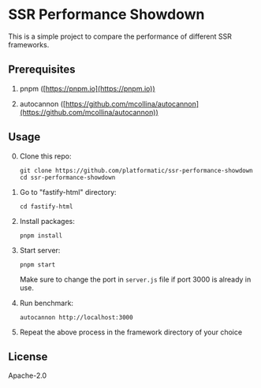 # SSR Performance Showdown

This is a simple project to compare the performance of different SSR frameworks.

## Prerequisites

1. pnpm ([https://pnpm.io](https://pnpm.io))

1. autocannon ([https://github.com/mcollina/autocannon](https://github.com/mcollina/autocannon))

## Usage

0. Clone this repo:
   ```
   git clone https://github.com/platformatic/ssr-performance-showdown
   cd ssr-performance-showdown
   ```

1. Go to "fastify-html" directory:
   ```
   cd fastify-html
   ```

1. Install packages:
   ```
   pnpm install
   ```

1. Start server:
   ```
   pnpm start
   ```
   Make sure to change the port in `server.js` file if port 3000 is already in use.

1. Run benchmark:
   ```
   autocannon http://localhost:3000
   ```

1. Repeat the above process in the framework directory of your choice


## License

Apache-2.0
